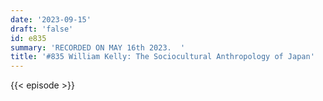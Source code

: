 ```yaml
---
date: '2023-09-15'
draft: 'false'
id: e835
summary: 'RECORDED ON MAY 16th 2023.  '
title: '#835 William Kelly: The Sociocultural Anthropology of Japan'
---
```

{{< episode >}}
